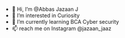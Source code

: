 - 👋 Hi, I’m @Abbas Jazaan J
- 👀 I’m interested in Curiosity
- 🌱 I’m currently learning BCA Cyber security
- 📫 reach me on Instagram @jazaan_jaaz

<!---
Jazaan/Jazaan is a ✨ special ✨ repository because its `README.md` (this file) appears on your GitHub profile.
You can click the Preview link to take a look at your changes.
--->
